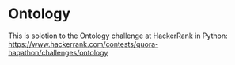 # Ontology

This is solotion to the Ontology challenge at HackerRank in Python:
https://www.hackerrank.com/contests/quora-haqathon/challenges/ontology
